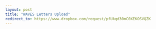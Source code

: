 ```yaml
---
layout: post
title: "WAVES Letters Upload"
redirect_to: https://www.dropbox.com/request/pfUkqd30mC0XEKOSVQZK
---
```

